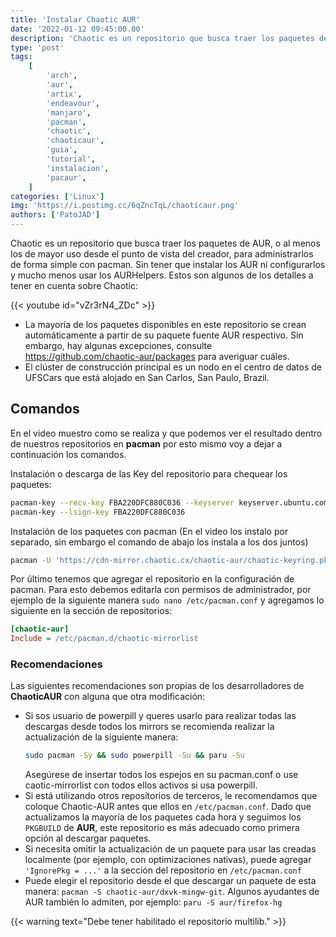 ```yaml
---
title: 'Instalar Chaotic AUR'
date: '2022-01-12 09:45:00.00'
description: 'Chaotic es un repositorio que busca traer los paquetes de AUR, o al menos los de mayor uso desde el punto de vista del creador, para administrarlos de forma simple con pacman.'
type: 'post'
tags:
    [
        'arch',
        'aur',
        'artix',
        'endeavour',
        'manjaro',
        'pacman',
        'chaotic',
        'chaoticaur',
        'guia',
        'tutorial',
        'instalacion',
        'pacaur',
    ]
categories: ['Linux']
img: 'https://i.postimg.cc/6qZncTqL/chaoticaur.png'
authors: ['PatoJAD']
---
```


Chaotic es un repositorio que busca traer los paquetes de AUR, o al menos los de mayor uso desde el punto de vista del creador, para administrarlos de forma simple con pacman. Sin tener que instalar los AUR ni configurarlos y mucho menos usar los AURHelpers. Estos son algunos de los detalles a tener en cuenta sobre Chaotic:

{{< youtube id="vZr3rN4_ZDc" >}}

-   La mayoría de los paquetes disponibles en este repositorio se crean automáticamente a partir de su paquete fuente AUR respectivo. Sin embargo, hay algunas excepciones, consulte https://github.com/chaotic-aur/packages para averiguar cuáles.
-   El clúster de construcción principal es un nodo en el centro de datos de UFSCars que está alojado en San Carlos, San Paulo, Brazil.

## Comandos

En el video muestro como se realiza y que podemos ver el resultado dentro de nuestros repositorios en **pacman** por esto mismo voy a dejar a continuación los comandos.

Instalación o descarga de las Key del repositorio para chequear los paquetes:

```bash
pacman-key --recv-key FBA220DFC880C036 --keyserver keyserver.ubuntu.com
pacman-key --lsign-key FBA220DFC880C036
```

Instalación de los paquetes con pacman (En el video los instalo por separado, sin embargo el comando de abajo los instala a los dos juntos)

```bash
pacman -U 'https://cdn-mirror.chaotic.cx/chaotic-aur/chaotic-keyring.pkg.tar.zst' 'https://cdn-mirror.chaotic.cx/chaotic-aur/chaotic-mirrorlist.pkg.tar.zst'
```

Por último tenemos que agregar el repositorio en la configuración de pacman. Para esto debemos editarla con permisos de administrador, por ejemplo de la siguiente manera `sudo nano /etc/pacman.conf` y agregamos lo siguiente en la sección de repositorios:

```cfg
[chaotic-aur]
Include = /etc/pacman.d/chaotic-mirrorlist
```

### Recomendaciones

Las siguientes recomendaciones son propias de los desarrolladores de **ChaoticAUR** con alguna que otra modificación:

-   Si sos usuario de powerpill y queres usarlo para realizar todas las descargas desde todos los mirrors se recomienda realizar la actualización de la siguiente manera:
    ```bash
    sudo pacman -Sy && sudo powerpill -Su && paru -Su
    ```
    Asegúrese de insertar todos los espejos en su pacman.conf o use caotic-mirrorlist con todos ellos activos si usa powerpill.
-   Si está utilizando otros repositorios de terceros, le recomendamos que coloque Chaotic-AUR antes que ellos en `/etc/pacman.conf`. Dado que actualizamos la mayoría de los paquetes cada hora y seguimos los `PKGBUILD` de **AUR**, este repositorio es más adecuado como primera opción al descargar paquetes.
-   Si necesita omitir la actualización de un paquete para usar las creadas localmente (por ejemplo, con optimizaciones nativas), puede agregar `'IgnorePkg = ...'` a la sección del repositorio en `/etc/pacman.conf`
-   Puede elegir el repositorio desde el que descargar un paquete de esta manera: `pacman -S chaotic-aur/dxvk-mingw-git`. Algunos ayudantes de AUR también lo admiten, por ejemplo: `paru -S aur/firefox-hg`

{{< warning text="Debe tener habilitado el repositorio multilib." >}}
